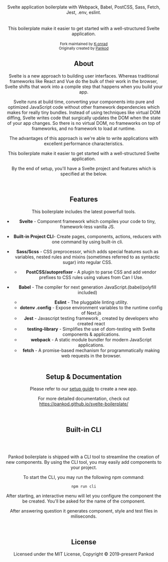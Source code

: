 <br/>
<br/>
<div align="center">Svelte application boilerplate with Webpack, Babel, PostCSS, Sass, Fetch, Jest, .env, eslint.</div>
<br/>

<div align="center">
<!-- CodeClimate
<a href="https://codeclimate.com/github/pankod/svelte-boilerplate/maintainability">
<img src="https://api.codeclimate.com/v1/badges/2c6982d3ad672a07f7ae/maintainability" />
</a>
<-- TestCoverage --
<a href="https://codeclimate.com/github/pankod/svelte-boilerplate/test_coverage"><img src="https://api.codeclimate.com/v1/badges/2c6982d3ad672a07f7ae/test_coverage" /></a>
<-- Build Status --
<a href="https://travis-ci.org/pankod/svelte-boilerplate">
<img src="https://travis-ci.org/pankod/svelte-boilerplate.svg?branch=master" alt="Build Status" />
</a>
<-- Dependency Status --
<a href="https://david-dm.org/pankod/svelte-boilerplate">
<img src="https://david-dm.org/pankod/svelte-boilerplate.svg" alt="Dependency Status" />
</a>
<-- devDependency Status --
<a href="https://david-dm.org/pankod/svelte-boilerplate#info=devDependencies">
<img src="https://david-dm.org/pankod/svelte-boilerplate/dev-status.svg" alt="devDependency Status" />
</a>
</div>
-->

<br/>
<div align="center">
This boilerplate make it easier to get started with a well-structured Svelte application.
<br />
<br />
<sub>Fork maintained by <a href="https://github.com/k-onrad/">K-onrad</a></sub>
<br />
<sub>Originally created by <a href="https://www.pankod.com">Pankod</a></sub>

</div>


## About

Svelte is a new approach to building user interfaces. Whereas traditional frameworks like React and Vue do the bulk of their work in the browser, Svelte shifts that work into a compile step that happens when you build your app.

Svelte runs at build time, converting your components into pure and optimized JavaScript code without other framework dependencies which makes for really tiny bundles. Instead of using techniques like virtual DOM diffing, Svelte writes code that surgically updates the DOM when the state of your app changes. So there is no virtual DOM, no frameworks on top of frameworks, and no framework to load at runtime.

The advantages of this approach is we're able to write applications with excellent performance characteristics.

This boilerplate make it easier to get started with a well-structured Svelte application.

By the end of setup, you'll have a Svelte project and features which is specified at the below.

<br/>

## Features


This boilerplate includes the latest powerfull tools.

* **Svelte** - Component framework which compiles your code to tiny, framework-less vanilla JS.
* **Built-in Project CLI**- Create pages, components, actions, reducers with one command by using built-in cli.
* **Sass/Scss** - CSS preprocessor, which adds special features such as variables, nested rules and mixins (sometimes referred to as syntactic sugar) into regular CSS.
  * **PostCSS/autoprefixer** - A plugin to parse CSS and add vendor prefixes to CSS rules using values from Can I Use.
* **Babel** -  The compiler for next generation JavaScript.(babel/polyfill included)
  * **Eslint** - The pluggable linting utility.
  * **dotenv .config** - Expose environment variables to the runtime config of Next.js
  * **Jest** - Javascript testing framework , created by developers who created react
  * **testing-library** - Simplifies the use of dom-testing with Svelte components & applications.
  * **webpack** - A static module bundler for modern JavaScript applications.
  * **fetch** - A promise-based mechanism for programmatically making web requests in the browser.

  <br/>


## Setup & Documentation

  Please refer to our [setup guide](https://pankod.github.io/svelte-boilerplate/docs/setup) to create a new app.


  For more detailed documentation, check out https://pankod.github.io/svelte-boilerplate/

  <br/>

## Built-in CLI

  <br/>
  <br/>

  Pankod boilerplate is shipped with a CLI tool to streamline the creation of new components. By using the CLI tool, you may easily add components to your project.
  <br />

  To start the CLI, you may run the following npm command:

  ```
  npm run cli
  ```

  After starting, an interactive menu will let you configure the component the be created. You'll be asked for the name of the component.

  After answering question it generates component, style and test files in miliseconds.

  <br/>


## License

  Licensed under the MIT License, Copyright © 2019-present Pankod
